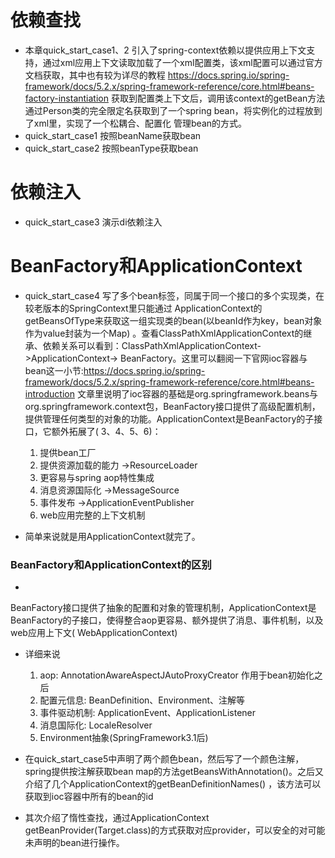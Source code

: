 # 依赖查找

* 本章quick_start_case1、2 引入了spring-context依赖以提供应用上下文支持，通过xml应用上下文读取加载了一个xml配置类，该xml配置可以通过官方文档获取，其中也有较为详尽的教程
  https://docs.spring.io/spring-framework/docs/5.2.x/spring-framework-reference/core.html#beans-factory-instantiation
  获取到配置类上下文后，调用该context的getBean方法通过Person类的完全限定名获取到了一个spring
  bean，将实例化的过程放到了xml里，实现了一个松耦合、配置化 管理bean的方式。
* quick_start_case1 按照beanName获取bean
* quick_start_case2 按照beanType获取bean

# 依赖注入

* quick_start_case3 演示di依赖注入

# BeanFactory和ApplicationContext

* quick_start_case4 写了多个bean标签，同属于同一个接口的多个实现类，在较老版本的SpringContext里只能通过
  ApplicationContext的getBeansOfType来获取这一组实现类的bean(以beanId作为key，bean对象作为value封装为一个Map)
  。查看ClassPathXmlApplicationContext的继承、依赖关系可以看到：ClassPathXmlApplicationContext->ApplicationContext->
  BeanFactory。这里可以翻阅一下官网ioc容器与bean这一小节:https://docs.spring.io/spring-framework/docs/5.2.x/spring-framework-reference/core.html#beans-introduction
  文章里说明了ioc容器的基础是org.springframework.beans与org.springframework.context包，BeanFactory接口提供了高级配置机制，提供管理任何类型的对象的功能。ApplicationContext是BeanFactory的子接口，它额外拓展了(
  3、4、5、6)：
    1. 提供bean工厂
    2. 提供资源加载的能力 ->ResourceLoader
    3. 更容易与spring aop特性集成
    4. 消息资源国际化 ->MessageSource
    5. 事件发布 ->ApplicationEventPublisher
    6. web应用完整的上下文机制

* 简单来说就是用ApplicationContext就完了。

### BeanFactory和ApplicationContext的区别

*

BeanFactory接口提供了抽象的配置和对象的管理机制，ApplicationContext是BeanFactory的子接口，使得整合aop更容易、额外提供了消息、事件机制，以及web应用上下文(
WebApplicationContext)

* 详细来说
    1. aop: AnnotationAwareAspectJAutoProxyCreator 作用于bean初始化之后
    2. 配置元信息: BeanDefinition、Environment、注解等
    3. 事件驱动机制: ApplicationEvent、ApplicationListener
    4. 消息国际化: LocaleResolver
    5. Environment抽象(SpringFramework3.1后)

* 在quick_start_case5中声明了两个颜色bean，然后写了一个颜色注解，spring提供按注解获取bean
  map的方法getBeansWithAnnotation()。之后又介绍了几个ApplicationContext的getBeanDefinitionNames()
  ，该方法可以获取到ioc容器中所有的bean的id
* 其次介绍了惰性查找，通过ApplicationContext getBeanProvider(Target.class)的方式获取对应provider，可以安全的对可能未声明的bean进行操作。